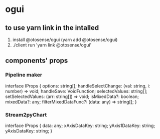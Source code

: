 # ogui

## to use yarn link in the intalled 
1. install @otosense/ogui (yarn add @otosense/ogui)
2. ./client run 'yarn link @otosense/ogui'

## components' props

### Pipeline maker

interface IProps {
  options: string[];
  handleSelectChange: (val: string, i: number) => void;
  handleSave: VoidFunction;
  selectedValues: string[];
  setSelectedValues: (arr: string[]) => void;
  isMixedData?: boolean;
  mixedData?: any;
  filterMixedDataFunc?: (data: any) => string[];
}

### Stream2pyChart

interface IProps {
  data: any;
  xAxisDataKey: string;
  yAxis1DataKey: string;
  yAxisDataKey: string;
}
